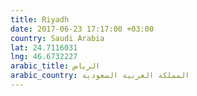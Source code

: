 ```yaml
---
title: Riyadh
date: 2017-06-23 17:17:00 +03:00
country: Saudi Arabia
lat: 24.7116031
lng: 46.6732227
arabic_title: الرياض
arabic_country: المملكة العربية السعودية
---
```


